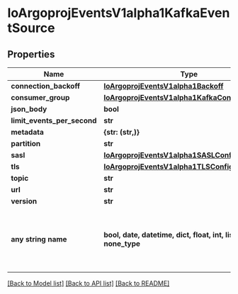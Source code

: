 # IoArgoprojEventsV1alpha1KafkaEventSource


## Properties
Name | Type | Description | Notes
------------ | ------------- | ------------- | -------------
**connection_backoff** | [**IoArgoprojEventsV1alpha1Backoff**](IoArgoprojEventsV1alpha1Backoff.md) |  | [optional] 
**consumer_group** | [**IoArgoprojEventsV1alpha1KafkaConsumerGroup**](IoArgoprojEventsV1alpha1KafkaConsumerGroup.md) |  | [optional] 
**json_body** | **bool** |  | [optional] 
**limit_events_per_second** | **str** |  | [optional] 
**metadata** | **{str: (str,)}** |  | [optional] 
**partition** | **str** |  | [optional] 
**sasl** | [**IoArgoprojEventsV1alpha1SASLConfig**](IoArgoprojEventsV1alpha1SASLConfig.md) |  | [optional] 
**tls** | [**IoArgoprojEventsV1alpha1TLSConfig**](IoArgoprojEventsV1alpha1TLSConfig.md) |  | [optional] 
**topic** | **str** |  | [optional] 
**url** | **str** |  | [optional] 
**version** | **str** |  | [optional] 
**any string name** | **bool, date, datetime, dict, float, int, list, str, none_type** | any string name can be used but the value must be the correct type | [optional]

[[Back to Model list]](../README.md#documentation-for-models) [[Back to API list]](../README.md#documentation-for-api-endpoints) [[Back to README]](../README.md)


